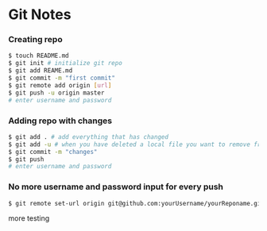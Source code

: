 # Git Notes

### Creating repo
``` sh
$ touch README.md
$ git init # initialize git repo
$ git add REAME.md
$ git commit -m "first commit"
$ git remote add origin [url]
$ git push -u origin master
# enter username and password
```

### Adding repo with changes
``` sh
$ git add . # add everything that has changed
$ git add -u # when you have deleted a local file you want to remove from your repo
$ git commit -m "changes"
$ git push
# enter username and password
```

### No more username and password input for every push
``` sh
$ git remote set-url origin git@github.com:yourUsername/yourReponame.git
```

more testing
